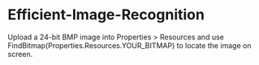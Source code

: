 # Efficient-Image-Recognition

Upload a 24-bit BMP image into Properties > Resources and use FindBitmap(Properties.Resources.YOUR_BITMAP) to locate the image on screen.
